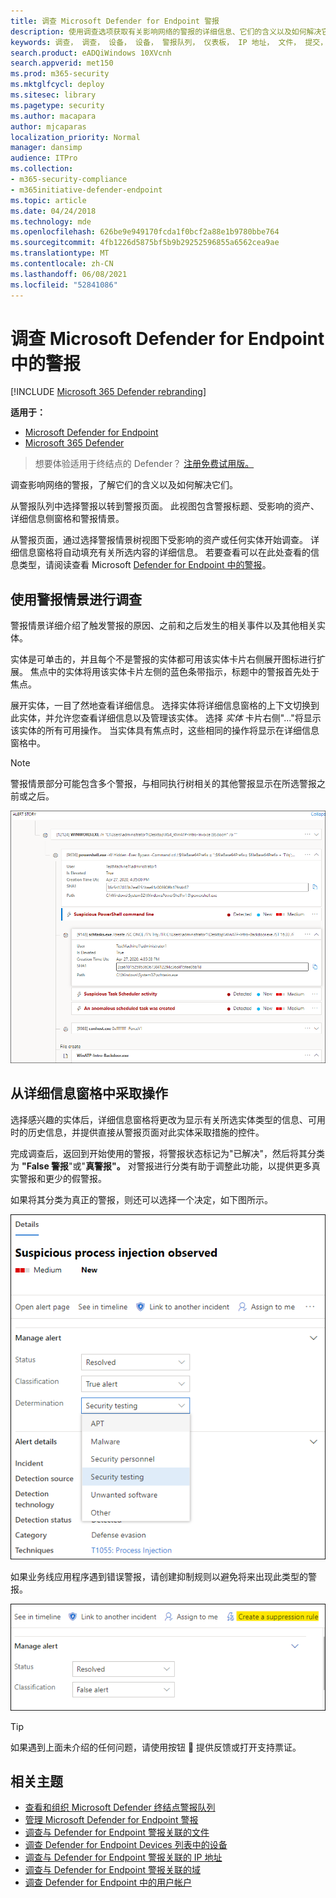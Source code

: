 ```yaml
---
title: 调查 Microsoft Defender for Endpoint 警报
description: 使用调查选项获取有关影响网络的警报的详细信息、它们的含义以及如何解决它们。
keywords: 调查， 调查， 设备， 设备， 警报队列， 仪表板， IP 地址， 文件， 提交， 提交， 深入分析， 时间线， 搜索， 域， URL， IP
search.product: eADQiWindows 10XVcnh
search.appverid: met150
ms.prod: m365-security
ms.mktglfcycl: deploy
ms.sitesec: library
ms.pagetype: security
ms.author: macapara
author: mjcaparas
localization_priority: Normal
manager: dansimp
audience: ITPro
ms.collection:
- m365-security-compliance
- m365initiative-defender-endpoint
ms.topic: article
ms.date: 04/24/2018
ms.technology: mde
ms.openlocfilehash: 626be9e949170fcda1f0bcf2a88e1b9780bbe764
ms.sourcegitcommit: 4fb1226d5875bf5b9b29252596855a6562cea9ae
ms.translationtype: MT
ms.contentlocale: zh-CN
ms.lasthandoff: 06/08/2021
ms.locfileid: "52841086"
---
```

# <a name="investigate-alerts-in-microsoft-defender-for-endpoint"></a>调查 Microsoft Defender for Endpoint 中的警报

[!INCLUDE [Microsoft 365 Defender rebranding](../../includes/microsoft-defender.md)]

**适用于：**
- [Microsoft Defender for Endpoint](https://go.microsoft.com/fwlink/p/?linkid=2154037)
- [Microsoft 365 Defender](https://go.microsoft.com/fwlink/?linkid=2118804)

>想要体验适用于终结点的 Defender？ [注册免费试用版。](https://www.microsoft.com/microsoft-365/windows/microsoft-defender-atp?ocid=docs-wdatp-investigatealerts-abovefoldlink) 

调查影响网络的警报，了解它们的含义以及如何解决它们。

从警报队列中选择警报以转到警报页面。 此视图包含警报标题、受影响的资产、详细信息侧窗格和警报情景。

从警报页面，通过选择警报情景树视图下受影响的资产或任何实体开始调查。 详细信息窗格将自动填充有关所选内容的详细信息。 若要查看可以在此处查看的信息类型，请阅读查看 Microsoft [Defender for Endpoint 中的警报](/microsoft-365/security/defender-endpoint/review-alerts)。

## <a name="investigate-using-the-alert-story"></a>使用警报情景进行调查

警报情景详细介绍了触发警报的原因、之前和之后发生的相关事件以及其他相关实体。

实体是可单击的，并且每个不是警报的实体都可用该实体卡片右侧展开图标进行扩展。 焦点中的实体将用该实体卡片左侧的蓝色条带指示，标题中的警报首先处于焦点。

展开实体，一目了然地查看详细信息。 选择实体将详细信息窗格的上下文切换到此实体，并允许您查看详细信息以及管理该实体。 选择 *实体* 卡片右侧"..."将显示该实体的所有可用操作。 当实体具有焦点时，这些相同的操作将显示在详细信息窗格中。

> [!NOTE]
> 警报情景部分可能包含多个警报，与相同执行树相关的其他警报显示在所选警报之前或之后。

![具有焦点的警报和一些扩展卡片的警报情景示例](images/alert-story-tree.png)

## <a name="take-action-from-the-details-pane"></a>从详细信息窗格中采取操作

选择感兴趣的实体后，详细信息窗格将更改为显示有关所选实体类型的信息、可用时的历史信息，并提供直接从警报页面对此实体采取措施的控件。 

完成调查后，返回到开始使用的警报，将警报状态标记为"已解决"，然后将其分类为 **"False 警报**"或"**真警报"。**  对警报进行分类有助于调整此功能，以提供更多真实警报和更少的假警报。

如果将其分类为真正的警报，则还可以选择一个决定，如下图所示。

![详细信息窗格的代码段，其中展开已解决警报和确定下拉列表](images/alert-details-resolved-true.png)

如果业务线应用程序遇到错误警报，请创建抑制规则以避免将来出现此类型的警报。

![突出显示抑制规则的详细信息窗格中的操作和分类](images/alert-false-suppression-rule.png)

> [!TIP]
> 如果遇到上面未介绍的任何问题，请使用按钮 🙂 提供反馈或打开支持票证。


## <a name="related-topics"></a>相关主题
- [查看和组织 Microsoft Defender 终结点警报队列](alerts-queue.md)
- [管理 Microsoft Defender for Endpoint 警报](manage-alerts.md)
- [调查与 Defender for Endpoint 警报关联的文件](investigate-files.md)
- [调查 Defender for Endpoint Devices 列表中的设备](investigate-machines.md)
- [调查与 Defender for Endpoint 警报关联的 IP 地址](investigate-ip.md)
- [调查与 Defender for Endpoint 警报关联的域](investigate-domain.md)
- [调查 Defender for Endpoint 中的用户帐户](investigate-user.md)


